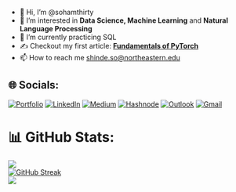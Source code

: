 - 👋 Hi, I’m @sohamthirty
- 👀 I’m interested in **Data Science, Machine Learning** and **Natural Language Processing**
- 🌱 I’m currently practicing SQL
- ✍️ Checkout my first article: **[Fundamentals of PyTorch](https://sohamthirty.hashnode.dev/fundamentals-of-pytorch)**
- 📫 How to reach me shinde.so@northeastern.edu

## 🌐 Socials:
[![Portfolio](https://img.shields.io/badge/Portfolio-%23000000.svg?style=for-the-badge&color=0)](https://sohamthirty.github.io/soham-portfolio/)
[![LinkedIn](https://img.shields.io/badge/LinkedIn-0077B5?style=for-the-badge&logo=linkedin&logoColor=white)](https://linkedin.com/in/sohamsshinde)
[![Medium](https://img.shields.io/badge/Medium-000000?style=for-the-badge&logo=Medium&logoColor=white)](https://medium.com/@sohamthirty1999)
[![Hashnode](https://img.shields.io/badge/Hashnode-2962FF?style=for-the-badge&logo=hashnode&logoColor=white)](https://sohamthirty.hashnode.dev/)
[![Outlook](https://img.shields.io/badge/Microsoft_Outlook-0078D4?style=for-the-badge&logo=microsoft-outlook&logoColor=white&link=mailto:sohamthirty1999@gmail.com)](mailto:sohamthirty1999@gmail.com)
[![Gmail](https://img.shields.io/badge/Gmail-D14836?style=for-the-badge&logo=gmail&logoColor=white&link=mailto:sohamthirty1999@gmail.com)](mailto:sohamthirty1999@gmail.com)


# 📊 GitHub Stats:
![](https://komarev.com/ghpvc/?username=sohamthirty&label=Profile%20views&color=0e75b6)</br>
[![GitHub Streak](https://streak-stats.demolab.com?user=sohamthirty&hide_border=true)](https://git.io/streak-stats)</br>
![](https://github-readme-stats.vercel.app/api/top-langs/?username=sohamthirty&theme=light&hide_border=true&include_all_commits=true&count_private=true&layout=compact)

<!---
sohamthirty/sohamthirty is a ✨ special ✨ repository because its `README.md` (this file) appears on your GitHub profile.
You can click the Preview link to take a look at your changes.
--->
